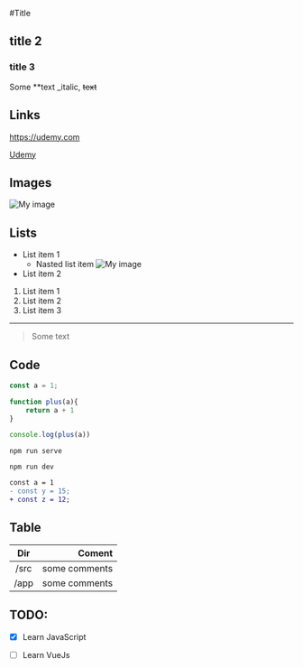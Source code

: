 #Title

## title 2

### title 3

Some **text _italic, ~~text~~

## Links
https://udemy.com

[Udemy][1]

## Images
![My image](https://unsplash.it/200/200)


## Lists

- List item 1
  - Nasted list item
  ![My image][2]
- List item 2


1. List item 1
1. List item 2
1. List item 3

---
> Some text



## Code

```js
const a = 1;

function plus(a){
    return a + 1
}

console.log(plus(a))
```
`npm run serve`

```shell
npm run dev
```

```diff
const a = 1
- const y = 15;
+ const z = 12; 
```
## Table
| Dir | Coment |
|:----:|-----:|
|/src| some comments|
|/app| some comments|

## TODO:
- [x] Learn JavaScript
- [ ] Learn VueJs











[1]: https://udemy.com
[2]: https://unsplash.it/50/50